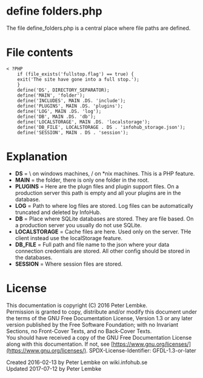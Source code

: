 # define folders.php
The file define_folders.php is a central place where file paths are defined.  

# File contents
```
< ?PHP
    if (file_exists('fullstop.flag') == true) {
    exit('The site have gone into a full stop.');
    }
    define('DS', DIRECTORY_SEPARATOR);
    define('MAIN', 'folder');
    define('INCLUDES', MAIN .DS. 'include');
    define('PLUGINS', MAIN .DS. 'plugins');
    define('LOG', MAIN .DS. 'log');
    define('DB', MAIN .DS. 'db');
    define('LOCALSTORAGE', MAIN .DS. 'localstorage');
    define('DB_FILE', LOCALSTORAGE . DS . 'infohub_storage.json');
    define('SESSION', MAIN . DS . 'session');
```

# Explanation
- <b>DS</b> = \ on windows machines, / on *nix machines. This is a PHP feature.
- <b>MAIN</b> = the folder, there is only one folder in the root.
- <b>PLUGINS</b> = Here are the plugn files and plugin support files. On a production server this path is empty and all your plugins are in the database.
- <b>LOG</b> = Path to where log files are stored. Log files can be automatically truncated and deleted by InfoHub.
- <b>DB</b> = Place where SQLite databases are stored. They are file based. On a production server you usually do not use SQLite.
- <b>LOCALSTORAGE</b> = Cache files are here. Used only on the server. THe client instead use the localStorage feature.
- <b>DB_FILE</b> = Full path and file name to the json where your data connection credentials are stored. All other config should be stored in the databases.
- <b>SESSION</b> = Where session files are stored.

# License
This documentation is copyright (C) 2016 Peter Lembke.  
Permission is granted to copy, distribute and/or modify this document under the terms of the GNU Free Documentation License, Version 1.3 or any later version published by the Free Software Foundation; with no Invariant Sections, no Front-Cover Texts, and no Back-Cover Texts.  
You should have received a copy of the GNU Free Documentation License along with this documentation. If not, see [https://www.gnu.org/licenses/](https://www.gnu.org/licenses/).  SPDX-License-Identifier: GFDL-1.3-or-later  

Created 2016-02-13 by Peter Lembke on wiki.infohub.se  
Updated 2017-07-12 by Peter Lembke  

